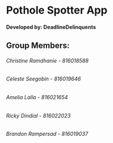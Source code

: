 <h1> Pothole Spotter App </h1>
<h4> Developed by: DeadlineDelinquents </h4>

<h2> Group Members: </h2>
<h6> Christine Ramdhanie - 816018588 </h6>
<h6> Celeste Seegobin - 816019646 </h6>
<h6> Amelia Lalla - 816021654 </h6>
<h6> Ricky Dindial - 816022023 </h6>
<h6> Brandon Rampersad -  816019037 </h6>
